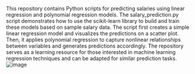 This repository contains Python scripts for predicting salaries using linear regression and polynomial regression models. The salary_prediction.py script demonstrates how to use the scikit-learn library to build and train these models based on sample salary data. The script first creates a simple linear regression model and visualizes the predictions on a scatter plot. Then, it applies polynomial regression to capture nonlinear relationships between variables and generates predictions accordingly. The repository serves as a learning resource for those interested in machine learning regression techniques and can be adapted for similar prediction tasks.
![image](https://github.com/gHAZALehkanani/Polynomial_regression1/assets/130077881/faa1609c-58b1-445a-a721-235000df2a57)


